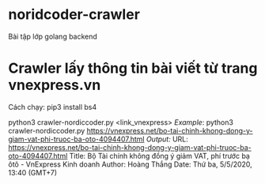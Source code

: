 # noridcoder-crawler
Bài tập lớp golang backend
# Crawler lấy thông tin bài viết từ trang vnexpress.vn
Cách chạy: 
pip3 install bs4

python3 crawler-nordiccoder.py <link_vnexpress>
*Example*: python3 crawler-nordiccoder.py https://vnexpress.net/bo-tai-chinh-khong-dong-y-giam-vat-phi-truoc-ba-oto-4094407.html
*Output:*
URL: https://vnexpress.net/bo-tai-chinh-khong-dong-y-giam-vat-phi-truoc-ba-oto-4094407.html
Title: Bộ Tài chính không đồng ý giảm VAT, phí trước bạ ôtô - VnExpress Kinh doanh
Author: Hoàng Thắng
Date: Thứ ba, 5/5/2020, 13:40 (GMT+7)
